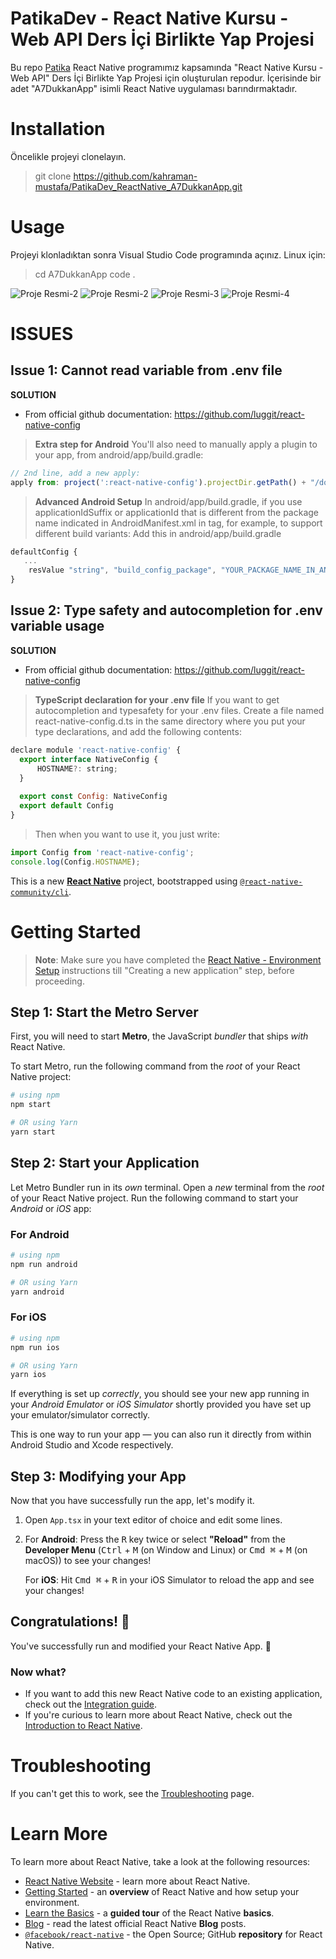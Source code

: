 # PatikaDev - React Native Kursu - Web API Ders İçi Birlikte Yap Projesi
Bu repo [Patika](www.patika.dev) React Native programımız kapsamında "React Native Kursu - Web API" Ders İçi Birlikte Yap Projesi için oluşturulan repodur. İçerisinde bir adet "A7DukkanApp" isimli React Native uygulaması barındırmaktadır.

# Installation
Öncelikle projeyi clonelayın. 

> git clone https://github.com/kahraman-mustafa/PatikaDev_ReactNative_A7DukkanApp.git

# Usage
Projeyi klonladıktan sonra Visual Studio Code programında açınız.
Linux için:
> cd A7DukkanApp
> code .

![Proje Resmi-2](https://raw.githubusercontent.com/kahraman-mustafa/PatikaDev_ReactNative_A7DukkanApp/master/A7DukkanApp_1.png)
![Proje Resmi-2](https://raw.githubusercontent.com/kahraman-mustafa/PatikaDev_ReactNative_A7DukkanApp/master/A7DukkanApp_2.png)
![Proje Resmi-3](https://raw.githubusercontent.com/kahraman-mustafa/PatikaDev_ReactNative_A7DukkanApp/master/A7DukkanApp_3.png)
![Proje Resmi-4](https://raw.githubusercontent.com/kahraman-mustafa/PatikaDev_ReactNative_A7DukkanApp/master/A7DukkanApp_4.png)

# ISSUES

## Issue 1: Cannot read variable from .env file

**SOLUTION**
- From official github documentation: https://github.com/luggit/react-native-config

> **Extra step for Android**
> You'll also need to manually apply a plugin to your app, from android/app/build.gradle:
```javascript
// 2nd line, add a new apply:
apply from: project(':react-native-config').projectDir.getPath() + "/dotenv.gradle"
```
> **Advanced Android Setup**
> In android/app/build.gradle, if you use applicationIdSuffix or applicationId that is different from the package name indicated in AndroidManifest.xml in <manifest package="..."> tag, for example, to support different build variants: Add this in android/app/build.gradle
```javascript
defaultConfig {
   ...
    resValue "string", "build_config_package", "YOUR_PACKAGE_NAME_IN_ANDROIDMANIFEST_XML"
}
```

## Issue 2: Type safety and autocompletion for .env variable usage

**SOLUTION**
- From official github documentation: https://github.com/luggit/react-native-config

> **TypeScript declaration for your .env file**
> If you want to get autocompletion and typesafety for your .env files. Create a file named react-native-config.d.ts in the same directory where you put your type declarations, and add the following contents:
```javascript
declare module 'react-native-config' {
  export interface NativeConfig {
      HOSTNAME?: string;
  }
  
  export const Config: NativeConfig
  export default Config
}
```

> Then when you want to use it, you just write:
```javascript
import Config from 'react-native-config';
console.log(Config.HOSTNAME);
```


This is a new [**React Native**](https://reactnative.dev) project, bootstrapped using [`@react-native-community/cli`](https://github.com/react-native-community/cli).

# Getting Started

>**Note**: Make sure you have completed the [React Native - Environment Setup](https://reactnative.dev/docs/environment-setup) instructions till "Creating a new application" step, before proceeding.

## Step 1: Start the Metro Server

First, you will need to start **Metro**, the JavaScript _bundler_ that ships _with_ React Native.

To start Metro, run the following command from the _root_ of your React Native project:

```bash
# using npm
npm start

# OR using Yarn
yarn start
```

## Step 2: Start your Application

Let Metro Bundler run in its _own_ terminal. Open a _new_ terminal from the _root_ of your React Native project. Run the following command to start your _Android_ or _iOS_ app:

### For Android

```bash
# using npm
npm run android

# OR using Yarn
yarn android
```

### For iOS

```bash
# using npm
npm run ios

# OR using Yarn
yarn ios
```

If everything is set up _correctly_, you should see your new app running in your _Android Emulator_ or _iOS Simulator_ shortly provided you have set up your emulator/simulator correctly.

This is one way to run your app — you can also run it directly from within Android Studio and Xcode respectively.

## Step 3: Modifying your App

Now that you have successfully run the app, let's modify it.

1. Open `App.tsx` in your text editor of choice and edit some lines.
2. For **Android**: Press the <kbd>R</kbd> key twice or select **"Reload"** from the **Developer Menu** (<kbd>Ctrl</kbd> + <kbd>M</kbd> (on Window and Linux) or <kbd>Cmd ⌘</kbd> + <kbd>M</kbd> (on macOS)) to see your changes!

   For **iOS**: Hit <kbd>Cmd ⌘</kbd> + <kbd>R</kbd> in your iOS Simulator to reload the app and see your changes!

## Congratulations! :tada:

You've successfully run and modified your React Native App. :partying_face:

### Now what?

- If you want to add this new React Native code to an existing application, check out the [Integration guide](https://reactnative.dev/docs/integration-with-existing-apps).
- If you're curious to learn more about React Native, check out the [Introduction to React Native](https://reactnative.dev/docs/getting-started).

# Troubleshooting

If you can't get this to work, see the [Troubleshooting](https://reactnative.dev/docs/troubleshooting) page.

# Learn More

To learn more about React Native, take a look at the following resources:

- [React Native Website](https://reactnative.dev) - learn more about React Native.
- [Getting Started](https://reactnative.dev/docs/environment-setup) - an **overview** of React Native and how setup your environment.
- [Learn the Basics](https://reactnative.dev/docs/getting-started) - a **guided tour** of the React Native **basics**.
- [Blog](https://reactnative.dev/blog) - read the latest official React Native **Blog** posts.
- [`@facebook/react-native`](https://github.com/facebook/react-native) - the Open Source; GitHub **repository** for React Native.
